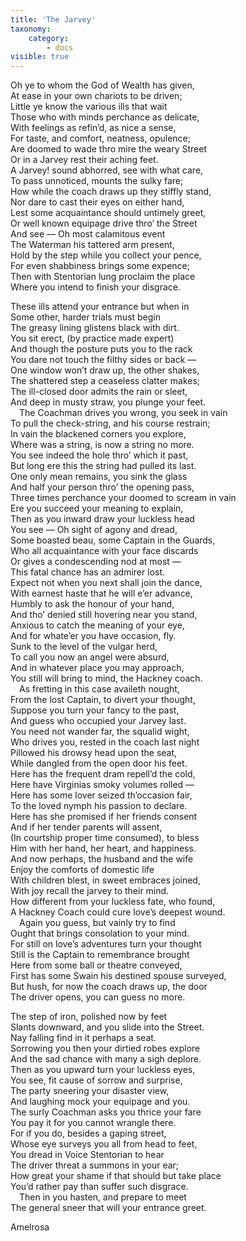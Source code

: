 ```yaml
---
title: 'The Jarvey'
taxonomy:
    category:
        - docs
visible: true
---
```


Oh ye to whom the God of Wealth has given,  
At ease in your own chariots to be driven;  
Little ye know the various ills that wait  
Those who with minds perchance as delicate,  
With feelings as refin’d, as nice a sense,  
For taste, and comfort, neatness, opulence;  
Are doomed to wade thro mire the weary Street  
Or in a Jarvey rest their aching feet.  
A Jarvey! sound abhorred, see with what care,  
To pass unnoticed, mounts the sulky fare;  
How while the coach draws up they stiffly stand,  
Nor dare to cast their eyes on either hand,  
Lest some acquaintance should untimely greet,  
Or well known equipage drive thro’ the Street  
And see — Oh most calamitous event  
The Waterman his tattered arm present,  
Hold by the step while you collect your pence,  
For even shabbiness brings some expence;  
Then with Stentorian lung proclaim the place  
Where you intend to finish your disgrace.  
  
These ills attend your entrance but when in  
Some other, harder trials must begin  
The greasy lining glistens black with dirt.  
You sit erect, (by practice made expert)  
And though the posture puts you to the rack  
You dare not touch the filthy sides or back —  
One window won’t draw up, the other shakes,  
The shattered step a ceaseless clatter makes;  
The ill-closed door admits the rain or sleet,  
And deep in musty straw, you plunge your feet.  
&emsp;The Coachman drives you wrong, you seek in vain  
To pull the check-string, and his course restrain;  
In vain the blackened corners you explore,  
Where was a string, is now a string no more.  
You see indeed the hole thro’ which it past,  
But long ere this the string had pulled its last.  
One only mean remains, you sink the glass  
And half your person thro’ the opening pass,  
Three times perchance your doomed to scream in vain  
Ere you succeed your meaning to explain,  
Then as you inward draw your luckless head  
You see — Oh sight of agony and dread,  
Some boasted beau, some Captain in the Guards,  
Who all acquaintance with your face discards  
Or gives a condescending nod at most —  
This fatal chance has an admirer lost.  
Expect not when you next shall join the dance,  
With earnest haste that he will e’er advance,  
Humbly to ask the honour of your hand,  
And tho’ denied still hovering near you stand,  
Anxious to catch the meaning of your eye,  
And for whate’er you have occasion, fly.  
Sunk to the level of the vulgar herd,  
To call you now an angel were absurd,  
And in whatever place you may approach,  
You still will bring to mind, the Hackney coach.  
&emsp;As fretting in this case availeth nought,  
From the lost Captain, to divert your thought,  
Suppose you turn your fancy to the past,  
And guess who occupied your Jarvey last.  
You need not wander far, the squalid wight,  
Who drives you, rested in the coach last night  
Pillowed his drowsy head upon the seat,  
While dangled from the open door his feet.  
Here has the frequent dram repell’d the cold,  
Here have Virginias smoky volumes rolled —  
Here has some lover seized th’occasion fair,  
To the loved nymph his passion to declare.  
Here has she promised if her friends consent  
And if her tender parents will assent,  
(In courtship proper time consumed), to bless  
Him with her hand, her heart, and happiness.  
And now perhaps, the husband and the wife  
Enjoy the comforts of domestic life  
With children blest, in sweet embraces joined,  
With joy recall the jarvey to their mind.    
How different from your luckless fate, who found,  
A Hackney Coach could cure love’s deepest wound.  
&emsp;Again you guess, but vainly try to find  
Ought that brings consolation to your mind.  
For still on love’s adventures turn your thought  
Still is the Captain to remembrance brought  
Here from some ball or theatre conveyed,  
First has some Swain his destined spouse surveyed,   
But hush, for now the coach draws up, the door  
The driver opens, you can guess no more.  
  
The step of iron, polished now by feet  
Slants downward, and you slide into the Street.  
Nay falling find in it perhaps a seat.  
Sorrowing you then your dirtied robes explore  
And the sad chance with many a sigh deplore.  
Then as you upward turn your luckless eyes,  
You see, fit cause of sorrow and surprise,  
The party sneering your disaster view,  
And laughing mock your equipage and you.  
The surly Coachman asks you thrice your fare  
You pay it for you cannot wrangle there.  
For if you do, besides a gaping street,  
Whose eye surveys you all from head to feet,  
You dread in Voice Stentorian to hear  
The driver threat a summons in your ear;  
How great your shame if that should but take place  
You’d rather pay than suffer such disgrace.  
&emsp;Then in you hasten, and prepare to meet  
The general sneer that will your entrance greet.  
  
Amelrosa